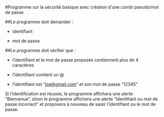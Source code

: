 #Programme sur la sécurité basique avec création d'une combi pseudo/mot de passe

##Le programme doit demander :


- identifiant

- mot de passe

##Le programme doit vérifier que :



- l’identifiant et le mot de passe proposés contiennent plus de 4 caractères

- l’identifiant contient un @

- l’identifiant est “joe@gmail.com” et son mot de passe “12345”

Si l’identification est réussie, le programme affichera une alerte “Bienvenue”, sinon le programme affichera une alerte “Identifiant ou mot de passe incorrect” et proposera à nouveau de saisir l’identifiant ou le mot de passe.
